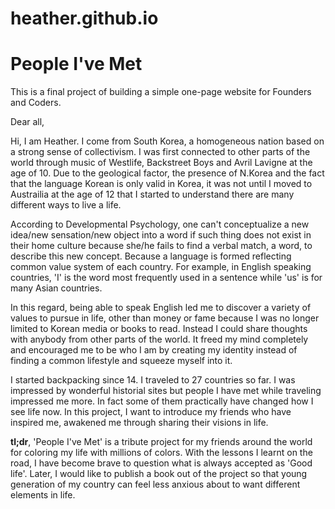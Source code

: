 # heather.github.io
<h1><strong>People I've Met</strong></h1>

This is a final project of building a simple one-page website for Founders and Coders.

Dear all, 

Hi, I am Heather. I come from South Korea, a homogeneous nation based on a strong sense of collectivism.
I was first connected to other parts of the world through music of Westlife, Backstreet Boys and Avril Lavigne at the age of 10.
Due to the geological factor, the presence of N.Korea and the fact that the language Korean is only valid in Korea, it was not until I moved to Austrailia at the age of 12 that I started to understand there are many different ways to live a life.

According to Developmental Psychology, one can't conceptualize a new idea/new sensation/new object into a word if such thing does not exist in their home culture because she/he fails to find a verbal match, a word, to describe this new concept. Because a language is formed reflecting common value system of each country. For example, in English speaking countries, 'I' is the word most frequently used in a sentence while 'us' is for many Asian countries. 

In this regard, being able to speak English led me to discover a variety of values to pursue in life, other than money or fame because I was no longer limited to Korean media or books to read. Instead I could share thoughts with anybody from other parts of the world. It freed my mind completely and encouraged me to be who I am by creating my identity instead of finding a common lifestyle and squeeze myself into it. 

I started backpacking since 14. I traveled to 27 countries so far. I was impressed by wonderful historial sites but people I have met while traveling impressed me more. In fact some of them practically have changed how I see life now. In this project, I want to introduce my friends who have inspired me, awakened me through sharing their visions in life. 

<strong>tl;dr</strong>, 'People I've Met' is a tribute project for my friends around the world for coloring my life with millions of colors. With the lessons I learnt on the road, I have become brave to question what is always accepted as 'Good life'. Later, I would like to publish a book out of the project so that young generation of my country can feel less anxious about to want different elements in life. 














